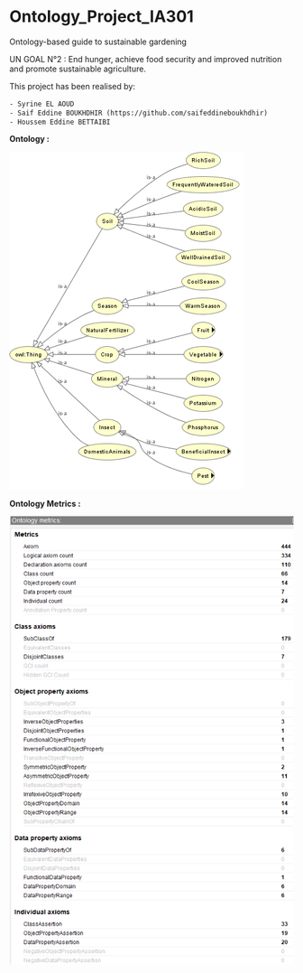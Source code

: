 # Ontology_Project_IA301

Ontology-based guide to sustainable gardening

UN GOAL N°2 : End hunger, achieve food security and improved nutrition and promote sustainable agriculture.


This project has been realised by: 

    - Syrine EL AOUD
    - Saif Eddine BOUKHDHIR (https://github.com/saifeddineboukhdhir)
    - Houssem Eddine BETTAIBI
    
**Ontology :**

 ![Ontology](https://github.com/HoussemEddineBETTAIBI/Ontology_Project_IA301/blob/main/ontology.png)
 
**Ontology Metrics :**
    
 ![Ontology Metrics](https://github.com/HoussemEddineBETTAIBI/Ontology_Project_IA301/blob/main/metrics.png)

